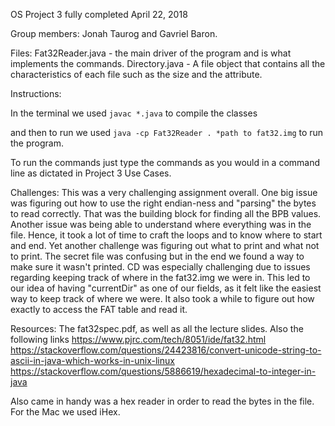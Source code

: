 OS Project 3 fully completed April 22, 2018

Group members: Jonah Taurog and Gavriel Baron.

Files: Fat32Reader.java - the main driver of the program and is what implements the commands. Directory.java - A file object that contains all the characteristics of each file such as the size and the attribute.

Instructions:

In the terminal we used ```javac *.java``` to compile the classes

and then to run we used ```java -cp Fat32Reader . *path to fat32.img``` to run the program.

To run the commands just type the commands as you would in a command line as dictated in Project 3 Use Cases.

Challenges: This was a very challenging assignment overall. One big issue was figuring out how to use the right endian-ness and "parsing" the bytes to read correctly. That was the building block for finding all the BPB values. Another issue was being able to understand where everything was in the file. Hence, it took a lot of time to craft the loops and to know where to start and end. Yet another challenge was figuring out what to print and what not to print. The secret file was confusing but in the end we found a way to make sure it wasn't printed. CD was especially challenging due to issues regarding keeping track of where in the fat32.img we were in. This led to our idea of having "currentDir" as one of our fields, as it felt like the easiest way to keep track of where we were. It also took a while to figure out how exactly to access the FAT table and read it.

Resources: The fat32spec.pdf, as well as all the lecture slides. Also the following links https://www.pjrc.com/tech/8051/ide/fat32.html 
https://stackoverflow.com/questions/24423816/convert-unicode-string-to-ascii-in-java-which-works-in-unix-linux 
https://stackoverflow.com/questions/5886619/hexadecimal-to-integer-in-java

Also came in handy was a hex reader in order to read the bytes in the file. For the Mac we used iHex.
